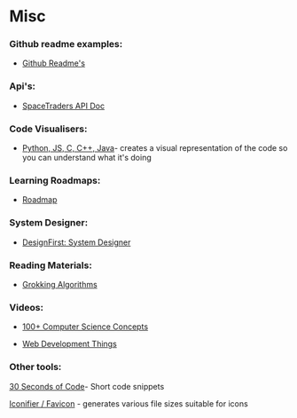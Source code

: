 
# Misc

### Github readme examples:  
- [Github Readme's](https://github.com/abhisheknaiidu/awesome-github-profile-readme#retro-)


### Api's:  
- [SpaceTraders API Doc](https://docs.spacetraders.io/)


### Code Visualisers:  
- [Python, JS, C, C++, Java](https://pythontutor.com/visualize.html#mode=edit)- creates a visual representation of the code so you can understand what it's doing


### Learning Roadmaps:  
- [Roadmap](https://roadmap.sh/)


### System Designer:  
- [DesignFirst: System Designer](https://designfirst.io/systemdesigner/)


### Reading Materials:   
- [Grokking Algorithms]([https://edu.anarcho-copy.org/Algorithm/grokking-algorithms-illustrated-programmers-curious.pdf](https://edu.anarcho-copy.org/Algorithm/grokking-algorithms-illustrated-programmers-curious.pdf))


### Videos:  
- [100+ Computer Science Concepts](https://www.youtube.com/watch?v=-uleG_Vecis&t=708s&ab_channel=Fireship)

- [Web Development Things ](https://www.youtube.com/watch?v=erEgovG9WBs&ab_channel=Fireship)


### Other tools:  
[30 Seconds of Code](https://www.30secondsofcode.org/)- Short code snippets

[Iconifier / Favicon](https://iconifier.net/index.php?iconified=20230505213141_owenwow.png) - generates various file sizes suitable for icons

